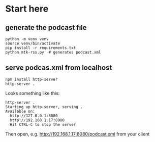 # Start here

## generate the podcast file
```text
python -m venv venv
source venv/bin/activate
pip install -r requirements.txt
python mtk-rss.py  # generates podcast.xml
```

## serve podcas.xml from localhost

```
npm install http-server
http-server .
```

Looks something like this:

```text
http-server .
Starting up http-server, serving .
Available on:
  http://127.0.0.1:8080
  http://192.168.1.17:8080
  Hit CTRL-C to stop the server
```

Then open, e.g. http://192.168.1.17:8080/podcast.xml from your client




